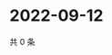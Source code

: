# 2022-09-12

共 0 条

<!-- BEGIN WEIBO -->
<!-- 最后更新时间 Mon Sep 12 2022 20:38:56 GMT+0800 (China Standard Time) -->

<!-- END WEIBO -->
